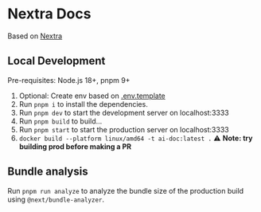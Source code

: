 # Nextra Docs

Based on [Nextra](https://nextra.site/)

## Local Development

Pre-requisites: Node.js 18+, pnpm 9+

1. Optional: Create env based on [.env.template](./.env.template)
2. Run `pnpm i` to install the dependencies.
3. Run `pnpm dev` to start the development server on localhost:3333
4. Run `pnpm build` to build...
5. Run `pnpm start` to start the production server on localhost:3333
6. `docker build --platform linux/amd64 -t ai-doc:latest .`
   ⚠️ **Note: try building prod before making a PR**

## Bundle analysis

Run `pnpm run analyze` to analyze the bundle size of the production build using `@next/bundle-analyzer`.
